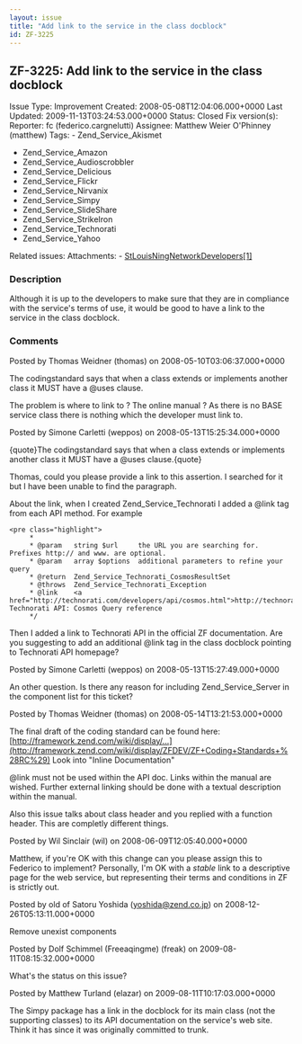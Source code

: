 ```yaml
---
layout: issue
title: "Add link to the service in the class docblock"
id: ZF-3225
---
```


ZF-3225: Add link to the service in the class docblock
------------------------------------------------------

 Issue Type: Improvement Created: 2008-05-08T12:04:06.000+0000 Last Updated: 2009-11-13T03:24:53.000+0000 Status: Closed Fix version(s): 
 Reporter:  fc (federico.cargnelutti)  Assignee:  Matthew Weier O'Phinney (matthew)  Tags: - Zend\_Service\_Akismet
- Zend\_Service\_Amazon
- Zend\_Service\_Audioscrobbler
- Zend\_Service\_Delicious
- Zend\_Service\_Flickr
- Zend\_Service\_Nirvanix
- Zend\_Service\_Simpy
- Zend\_Service\_SlideShare
- Zend\_Service\_StrikeIron
- Zend\_Service\_Technorati
- Zend\_Service\_Yahoo
 
 Related issues: 
 Attachments: - [StLouisNingNetworkDevelopers[1]](/issues/secure/attachment/11388/StLouisNingNetworkDevelopers%5B1%5D)
 
### Description

Although it is up to the developers to make sure that they are in compliance with the service's terms of use, it would be good to have a link to the service in the class docblock.

 

 

### Comments

Posted by Thomas Weidner (thomas) on 2008-05-10T03:06:37.000+0000

The codingstandard says that when a class extends or implements another class it MUST have a @uses clause.

The problem is where to link to ? The online manual ? As there is no BASE service class there is nothing which the developer must link to.

 

 

Posted by Simone Carletti (weppos) on 2008-05-13T15:25:34.000+0000

{quote}The codingstandard says that when a class extends or implements another class it MUST have a @uses clause.{quote}

Thomas, could you please provide a link to this assertion. I searched for it but I have been unable to find the paragraph.

About the link, when I created Zend\_Service\_Technorati I added a @link tag from each API method. For example

 
    <pre class="highlight">
         * 
         * @param   string $url     the URL you are searching for. Prefixes http:// and www. are optional.
         * @param   array $options  additional parameters to refine your query
         * @return  Zend_Service_Technorati_CosmosResultSet
         * @throws  Zend_Service_Technorati_Exception
         * @link    <a href="http://technorati.com/developers/api/cosmos.html">http://technorati.com/developers/api/cosmos.html</a> Technorati API: Cosmos Query reference
         */


Then I added a link to Technorati API in the official ZF documentation. Are you suggesting to add an additional @link tag in the class docblock pointing to Technorati API homepage?

 

 

Posted by Simone Carletti (weppos) on 2008-05-13T15:27:49.000+0000

An other question. Is there any reason for including Zend\_Service\_Server in the component list for this ticket?

 

 

Posted by Thomas Weidner (thomas) on 2008-05-14T13:21:53.000+0000

The final draft of the coding standard can be found here: [http://framework.zend.com/wiki/display/…](http://framework.zend.com/wiki/display/ZFDEV/ZF+Coding+Standards+%28RC%29) Look into "Inline Documentation"

@link must not be used within the API doc. Links within the manual are wished. Further external linking should be done with a textual description within the manual.

Also this issue talks about class header and you replied with a function header. This are completly different things.

 

 

Posted by Wil Sinclair (wil) on 2008-06-09T12:05:40.000+0000

Matthew, if you're OK with this change can you please assign this to Federico to implement? Personally, I'm OK with a _stable_ link to a descriptive page for the web service, but representing their terms and conditions in ZF is strictly out.

 

 

Posted by old of Satoru Yoshida (yoshida@zend.co.jp) on 2008-12-26T05:13:11.000+0000

Remove unexist components

 

 

Posted by Dolf Schimmel (Freeaqingme) (freak) on 2009-08-11T08:15:32.000+0000

What's the status on this issue?

 

 

Posted by Matthew Turland (elazar) on 2009-08-11T10:17:03.000+0000

The Simpy package has a link in the docblock for its main class (not the supporting classes) to its API documentation on the service's web site. Think it has since it was originally committed to trunk.

 

 